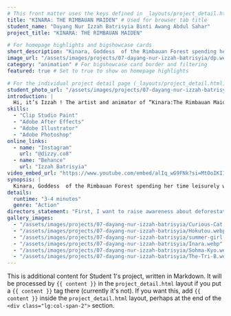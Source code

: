 ```yaml
---
# This front matter uses the keys defined in _layouts/project_detail.html
title: "KINARA: THE RIMBAUAN MAIDEN" # Used for browser tab title
student_name: "Dayang Nur Izzah Batrisyia Binti Awang Abdul Sahar"
project_title: "KINARA: THE RIMBAUAN MAIDEN"

# For homepage highlights and bigshowcase cards
short_description: "Kinara, Goddess  of the Rimbauan Forest spending her time leisurely with the nature which she considers her child and home."
image_url: "/assets/images/projects/07-dayang-nur-izzah-batrisyia/dp.webp" # Card image
category: "animation" # For bigshowcase card border and filtering
featured: true # Set to true to show on homepage highlights

# For the individual project detail page (_layouts/project_detail.html)
student_photo_url: "/assets/images/projects/07-dayang-nur-izzah-batrisyia/dp.webp"
introduction: |
  Hi, it’s Izzah ! The artist and animator of “Kinara:The Rimbauan Maiden” as one of the veeeeeery few sarawakian students in my batch I decided it would be cool to make a short film deeply inspired by my beautiful home state of Sarawak !
skills:
  - "Clip Studio Paint"
  - "Adobe After Effects"
  - "Adobe Illustrator"
  - "Adobe Photoshop"
online_links:
  - name: "Instagram"
    url: "@dizzy.co8"
  - name: "Behance"
    url: "Izzah Batrisyia"
video_embed_url: "https://www.youtube.com/embed/alIq_wG9FNk?si=MtOoIKIImIkR8djl"
synopsis: |
  Kinara, Goddess  of the Rimbauan Forest spending her time leisurely with the nature which she considers her child and home. Suddenly a dark and mechanical entity attack her forest and its lifes. Thus, forcing the goddess to unleash her spiritual power.
details:
  runtime: "3-4 minutes"
  genre: "Action"
directors_statement: "First, I want to raise awareness about deforestation through this animation and hopefully my audience will share it to other people to further amplify the effect. Furthermore, I love to showcase a bit of imagery from Sarawak since it is an enclosed state in Malaysia. In other words, i want to stop the stereotype of “Sarawakians live in tree houses” but they are the one who preserve and protect the forest. Why? According to Borneo, journal written by Rhett A. Butler in Mongabay,  70% of Sarawak consists of forests and having one of the oldest rainforests in the world which was estimated around 140 million years old. In a nutshell, this animation is my love letter to my hometown and a statement to those who loves the Earth."
gallery_images:
  - "/assets/images/projects/07-dayang-nur-izzah-batrisyia/Curious-Cat.webp"
  - "/assets/images/projects/07-dayang-nur-izzah-batrisyia/Hokutou.webp"
  - "/assets/images/projects/07-dayang-nur-izzah-batrisyia/summer-girl.webp"
  - "/assets/images/projects/07-dayang-nur-izzah-batrisyia/Inara.webp"
  - "/assets/images/projects/07-dayang-nur-izzah-batrisyia/Sohma-Kyo.webp"
  - "/assets/images/projects/07-dayang-nur-izzah-batrisyia/The-Tri-B.webp"
---
```

<!-- You can add more content here in Markdown if needed, it will appear after the gallery -->
This is additional content for Student 1's project, written in Markdown.
It will be processed by `{{ content }}` in the `project_detail.html` layout if you put a `{{ content }}` tag there (currently it's not).
If you want this, add `{{ content }}` inside the `project_detail.html` layout, perhaps at the end of the `<div class="lg:col-span-2">` section.